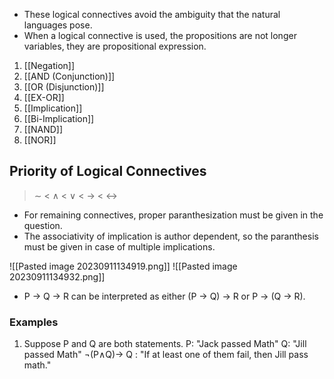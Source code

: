 - These logical connectives avoid the ambiguity that the natural languages pose.
- When a logical connective is used, the propositions are not longer variables, they are propositional expression.

1. [[Negation]]
2. [[AND (Conjunction)]]
3. [[OR (Disjunction)]]
4. [[EX-OR]]
5. [[Implication]]
6. [[Bi-Implication]]
7. [[NAND]]
8. [[NOR]]

## Priority of Logical Connectives
> $\sim$ < $\wedge$ < $\vee$ < $\rightarrow$ < $\leftrightarrow$ 

- For remaining connectives, proper paranthesization must be given in the question.
- The associativity of implication is author dependent, so the paranthesis must be given in case of multiple implications.

![[Pasted image 20230911134919.png]]
![[Pasted image 20230911134932.png]]
- P -> Q -> R can be interpreted as either (P -> Q) -> R or P -> (Q -> R).

### Examples

1. Suppose P and Q are both statements.
	P: "Jack passed Math"
	Q: "Jill passed Math"
	$\neg$(P$\wedge$Q)$\rightarrow$ Q : "If at least one of them fail, then Jill pass math."


